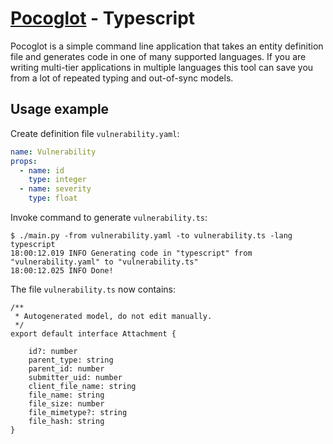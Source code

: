 # [Pocoglot](/README.md) - Typescript

Pocoglot is a simple command line application that takes an entity definition file and generates code in one of many supported languages. If you are writing multi-tier applications in multiple languages this tool can save you from a lot of repeated typing and out-of-sync models.

## Usage example

Create definition file `vulnerability.yaml`:

```yaml
name: Vulnerability
props:
  - name: id
    type: integer
  - name: severity
    type: float
```

Invoke command to generate `vulnerability.ts`:

```
$ ./main.py -from vulnerability.yaml -to vulnerability.ts -lang typescript
18:00:12.019 INFO Generating code in "typescript" from "vulnerability.yaml" to "vulnerability.ts"
18:00:12.025 INFO Done!
```

The file `vulnerability.ts` now contains:

```golang
/**
 * Autogenerated model, do not edit manually.
 */
export default interface Attachment {

	id?: number
	parent_type: string
	parent_id: number
	submitter_uid: number
	client_file_name: string
	file_name: string
	file_size: number
	file_mimetype?: string
	file_hash: string
}
```
